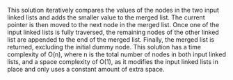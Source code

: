 This solution iteratively compares the values of the nodes in the two input linked lists and adds the smaller value to the merged list. The current pointer is then moved to the next node in the merged list. Once one of the input linked lists is fully traversed, the remaining nodes of the other linked list are appended to the end of the merged list. Finally, the merged list is returned, excluding the initial dummy node. This solution has a time complexity of O(n), where n is the total number of nodes in both input linked lists, and a space complexity of O(1), as it modifies the input linked lists in place and only uses a constant amount of extra space.
